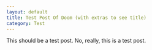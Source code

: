 ```yaml
---
layout: default
title: Test Post Of Doom (with extras to see title)
category: Test
---
```


This should be a test post. No, really, this is a test post.
